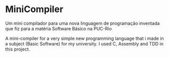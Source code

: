 # MiniCompiler
Um mini compilador para uma nova linguagem de programação inventada que fiz para a matéria Software Básico na PUC-Rio

A mini-compiler for a very simple new programming language that i made in a subject (Basic Software) for my university. I used C, Assembly and TDD in this project.
